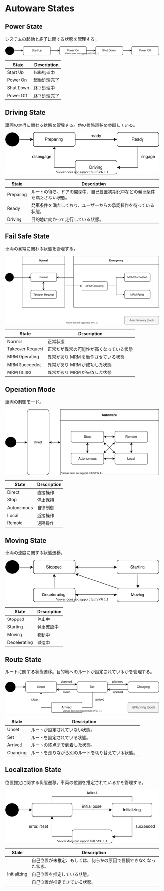 # Autoware States

## Power State

システムの起動と終了に関する状態を管理する。

![power-state](./power.drawio.svg)

| State     | Description  |
| --------- | ------------ |
| Start Up  | 起動処理中   |
| Power On  | 起動処理完了 |
| Shut Down | 終了処理中   |
| Power Off | 終了処理完了 |

## Driving State

車両の走行に関わる状態を管理する。他の状態遷移を参照している。

![driving-state](./driving.drawio.svg)

| State     | Description                                                                  |
| --------- | ---------------------------------------------------------------------------- |
| Preparing | ルートの待ち、ドアの開閉中、自己位置初期化中などの発車条件を満たさない状態。 |
| Ready     | 発車条件を満たしており、ユーザーからの承認操作を待っている状態。             |
| Driving   | 目的地に向かって走行している状態。                                           |

## Fail Safe State

車両の異常に関わる状態を管理する。

![fail-safe-state](./fail-safe.drawio.svg)

| State            | Description                              |
| ---------------- | ---------------------------------------- |
| Normal           | 正常状態                                 |
| Takeover Request | 正常だが異常の可能性が高くなっている状態 |
| MRM Operating    | 異常があり MRM を動作させている状態      |
| MRM Succeeded    | 異常があり MRM が成功した状態            |
| MRM Failed       | 異常があり MRM が失敗した状態            |

## Operation Mode

車両の制御モード。

![operation-mode](./operation-mode.drawio.svg)

| State      | Description |
| ---------- | ----------- |
| Direct     | 直接操作    |
| Stop       | 停止保持    |
| Autonomous | 自律制御    |
| Local      | 近接操作    |
| Remote     | 遠隔操作    |

## Moving State

車両の速度に関する状態遷移。

![moving-state](./moving.drawio.svg)

| State        | Description |
| ------------ | ----------- |
| Stopped      | 停止中      |
| Starting     | 発車確認中  |
| Moving       | 移動中      |
| Decelerating | 減速中      |

## Route State

ルートに関する状態遷移。目的地へのルートが設定されているかを管理する。

![route-state](./route.drawio.svg)

| State    | Description                                        |
| -------- | -------------------------------------------------- |
| Unset    | ルートが設定されていない状態。                     |
| Set      | ルートを設定されている状態。                       |
| Arrived  | ルートの終点まで到着した状態。                     |
| Changing | ルートを走りながら別のルートを切り替えている状態。 |

## Localization State

位置推定に関する状態遷移。車両の位置を推定されているかを管理する。

![localization-state](./localization.drawio.svg)

| State        | Description                                                        |
| ------------ | ------------------------------------------------------------------ |
|              | 自己位置が未推定、もしくは、何らかの原因で信頼できなくなった状態。 |
| Initializing | 自己位置を推定している状態。                                       |
|              | 自己位置が推定できている状態。                                     |
